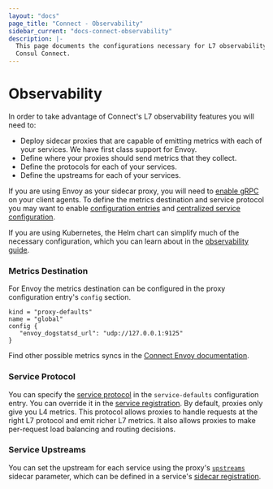 ```yaml
---
layout: "docs"
page_title: "Connect - Observability"
sidebar_current: "docs-connect-observability"
description: |-
  This page documents the configurations necessary for L7 observability using
  Consul Connect.
---
```


# Observability

In order to take advantage of Connect's L7 observability features you will need
to:

- Deploy sidecar proxies that are capable of emitting metrics with each of your
  services. We have first class support for Envoy.
- Define where your proxies should send metrics that they collect.
- Define the protocols for each of your services.
- Define the upstreams for each of your services.

If you are using Envoy as your sidecar proxy, you will need to [enable
gRPC](/docs/agent/options.html#grpc_port) on your client agents. To define the
metrics destination and service protocol you may want to enable [configuration
entries](/docs/agent/options.html#config_entries) and [centralized service
configuration](/docs/agent/options.html#enable_central_service_config). 

If you
are using Kubernetes, the Helm chart can simplify much of the necessary
configuration, which you can learn about in the [observability
guide](https://learn.hashicorp.com/consul/getting-started-k8s/l7-observability-k8s).

### Metrics Destination

For Envoy the metrics destination can be configured in the proxy configuration
entry's `config` section.

```
kind = "proxy-defaults"
name = "global"
config {
   "envoy_dogstatsd_url": "udp://127.0.0.1:9125"
}
```

Find other possible metrics syncs in the [Connect Envoy documentation](/docs/connect/proxies/envoy.html#bootstrap-configuration).

### Service Protocol

You can specify the [service protocol](/docs/agent/config-entries/service-defaults.html#protocol)
in the `service-defaults` configuration entry. You can override it in the
[service registration](/docs/agent/services.html). By default, proxies only give
you L4 metrics. This protocol allows proxies to handle requests at the right L7
protocol and emit richer L7 metrics. It also allows proxies to make per-request
load balancing and routing decisions.

### Service Upstreams

You can set the upstream for each service using the proxy's
[`upstreams`](/docs/connect/registration/service-registration.html#upstreams)
sidecar parameter, which can be defined in a service's [sidecar
registration](/docs/connect/registration/sidecar-service.html).
